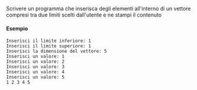 Scrivere un programma che inserisca degli 
elementi all'interno di un vettore compresi tra due limiti scelti dall'utente e ne stampi
il contenuto

#### Esempio
```plaintext
Inserisci il limite inferiore: 1
Inserisci il limite superiore: 1
Inserisci la dimensione del vettore: 5
Inserisci un valore: 1
Inserisci un valore: 2
Inserisci un valore: 3
Inserisci un valore: 4
Inserisci un valore: 5
1 2 3 4 5 
```